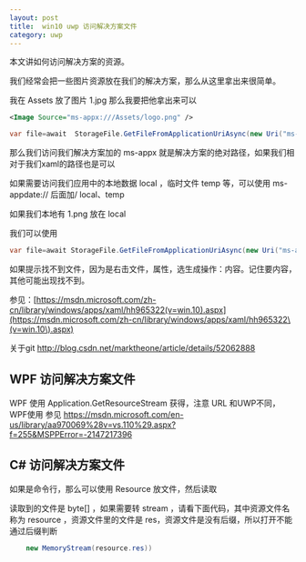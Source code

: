 ```yaml
---
layout: post
title:  win10 uwp 访问解决方案文件 
category: uwp 
---
```


本文讲如何访问解决方案的资源。
<!--more-->

<div id="toc"></div>

我们经常会把一些图片资源放在我们的解决方案，那么从这里拿出来很简单。

我在 Assets 放了图片 1.jpg 那么我要把他拿出来可以

```xml
<Image Source="ms-appx:///Assets/logo.png" />
```

```csharp
var file=await  StorageFile.GetFileFromApplicationUriAsync(new Uri("ms-appx:///Assets/1.png")); 
```

那么我们访问我们解决方案加的 ms-appx 就是解决方案的绝对路径，如果我们相对于我们xaml的路径也是可以

如果需要访问我们应用中的本地数据 local ，临时文件 temp 等，可以使用 ms-appdate:// 后面加/ local、temp

如果我们本地有 1.png 放在 local

我们可以使用

```csharp
var file=await StorageFile.GetFileFromApplicationUriAsync(new Uri("ms-appdate:///local/1.png"));
```

如果提示找不到文件，因为是右击文件，属性，选生成操作：内容。记住要内容，其他可能出现找不到。

参见：[https://msdn.microsoft.com/zh-cn/library/windows/apps/xaml/hh965322(v=win.10).aspx](https://msdn.microsoft.com/zh-cn/library/windows/apps/xaml/hh965322\(v=win.10\).aspx)

关于git http://blog.csdn.net/marktheone/article/details/52062888

## WPF 访问解决方案文件

WPF 使用 Application.GetResourceStream 获得，注意 URL 和UWP不同，WPF使用 参见 https://msdn.microsoft.com/en-us/library/aa970069%28v=vs.110%29.aspx?f=255&MSPPError=-2147217396

## C# 访问解决方案文件

如果是命令行，那么可以使用 Resource 放文件，然后读取

读取到的文件是 byte[]  ，如果需要转 stream ，请看下面代码，其中资源文件名称为 resource ，资源文件里的文件是 res，资源文件是没有后缀，所以打开不能通过后缀判断


```csharp
    new MemoryStream(resource.res))
```






